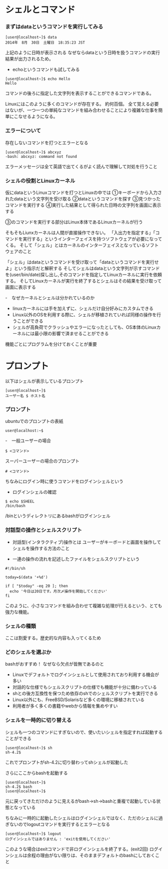# シェルとコマンド

### まずはdataというコマンドを実行してみる
```
[user@localhost~]$ data
2014年　8月　30日　土曜日　18:35:23 JST
```
上記のように日時が表示される
なぜならdataという日時を扱うコマンドの実行結果が出力されるため。

- echoというコマンドも試してみる
```
[user@localhost~]$ echo Hello
Hello
```
コマンドの後ろに指定した文字列を表示することができるコマンドである。

Linuxにはこのように多くのコマンドが存在する。
約何百個。
全て覚える必要はないが、一つ一つの単純なコマンドを組み合わせることにより複雑な仕事を簡単にこなせるようになる。

### エラーについて
存在しないコマンドを打つとエラーとなる

```
[user@localhost~]$ abcxyz
-bash: abcxyz: command not found
```
エラーメッセージは全て英語で出てくるがよく読んで理解して対処を行うこと

### シェルの役割とLinuxカーネル

仮にdataというLinuxコマンドを打つとLinuxの中では
①キーボードから入力されたdataという文字列を受け取る
②dataというコマンドを探す
③見つかったコマンドを実行する
④実行した結果として得られた日時の文字列を画面に表示する

③のコマンドを実行する部分はLinux本体であるLinuxカーネルが行う

そもそもLiunxカーネルは人間が直接操作できない。
「入出力を指定する」「コマンドを実行する」というインターフェイスを持つソフトウェアが必要になってくる。
そして「シェル」とはカーネルのインターフェイスとなっているソフトウェアのこと

「シェル」はdataというコマンドを受け取って「dataというコマンドを実行せよ」という指示だと解釈する
そしてシェルはdataという文字列が示すコマンドを(user/bin/date)探し出し,そのコマンドを指定してLinuxカーネルに実行を依頼する。
そしてLinuxカーネルが実行を終了するとシェルはその結果を受け取って画面に表示する

-　なぜカーネルとシェルは分かれているのか
- linuxカーネルには手を加えずに、シェルだけ自分好みにカスタムできる
- Linux以外のOSを利用する際に、シェルが移植されていれば同様の操作を行うことができる
- シェルが高負荷でクラッシュやエラーになったとしても、OS本体のLinuxカーネルには最小限の影響で済ませることができる

機能ごとにプログラムを分けておくことが重要

# プロンプト

以下はシェルが表示しているプロンプト
```
[user@localhost~]$
ユーザー名 $ ホスト名
```

### プロンプト

ubuntuでのプロンプトの表紙
```
user@localhost:~$
```

-　一般ユーザーの場合

```
$ <コマンド>

```

スーパーユーザーの場合のプロンプト
```
# <コマンド>
```

ちなみにログイン時に使うコマンドをログインシェルという
- ログインシェルの確認
```
$ echo $SHEEL
/bin/bash
```
/binというディレクトリにあるbashがログインシェル

### 対話型の操作とシェルスクリプト

- 対話型(インタラクティブ)操作とは
ユーザーがキーボードと画面を操作してシェルを操作する方法のこと

- 一連の操作の流れを記述したファイルをシェルスクリプトという
```
#!/bin/sh

today=$(data '+%d')

if [ "$today" -eq 20 ]; then
  echo '今日は20日です。月次〆操作を開始してください'
fi
```

このように、小さなコマンドを組み合わせて複雑な処理が行えるという、とても強力な機能。


### シェルの種類

ここは割愛する。歴史的な内容も入ってくるため

### どのシェルを選ぶか

bashがおすすめ！
なぜなら欠点が皆無であるのと
- Linuxでデフォルトでログインシェルとして使用されており利用する機会が多い
- 対話的な仕様でもシェルスクリプトの仕様でも機能が十分に備わっている
- shとの後方互換性を保つため依存のshでのシェルスクリプトを実行できる
- Linux以外にも、FreeBSD/Solarisなど多くの環境に移植されている
- 利用者が多く多くの書籍やwebから情報を集めやすい

### シェルを一時的に切り替える

シェルも一つのコマンドにすぎないので、使いたいシェルを指定すれば起動することができる

```
[user@localhost~]$ sh
sh-4.2$
```
これでプロンプトがsh-4.2に切り替わってshシェルが起動した

さらにここからbashを起動する

```
[user@localhost~]$
sh-4.2$ bash
[user@localhost~]$
```
元に戻ってきただけのように見えるがbash→sh→bashと重複で起動している状態となっている

ちなみに一時的に起動したシェルはログインシェルではなく、ただのシェルに過ぎないのでlogoutコマンドを実行するとエラーとなる

```
[user@localhost~]$ logout
ログインシェルではありません : 'exitを使用してください'
```

このような場合はexitコマンドで非ログインシェルを終了する。(exit2回)
ログインシェルは余程の理由がない限りは、そのままデフォルトのbashにしておくこと

